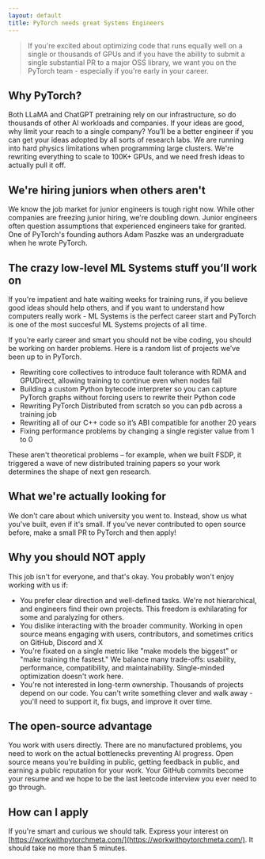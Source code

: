 ```yaml
---
layout: default
title: PyTorch needs great Systems Engineers
---
```


> If you're excited about optimizing code that runs equally well on a single or thousands of GPUs and if you have the ability to submit a single substantial PR to a major OSS library, we want you on the PyTorch team - especially if you're early in your career.

## Why PyTorch?
Both LLaMA and ChatGPT pretraining rely on our infrastructure, so do thousands of other AI workloads and companies. If your ideas are good, why limit your reach to a single company? You’ll be a better engineer if you can get your ideas adopted by all sorts of research labs. We are running into hard physics limitations when programming large clusters. We're rewriting everything to scale to 100K+ GPUs, and we need fresh ideas to actually pull it off.

## We're hiring juniors when others aren't
We know the job market for junior engineers is tough right now. While other companies are freezing junior hiring, we're doubling down. Junior engineers often question assumptions that experienced engineers take for granted. One of PyTorch's founding authors Adam Paszke was an undergraduate when he wrote PyTorch.

## The crazy low-level ML Systems stuff you’ll work on
If you're impatient and hate waiting weeks for training runs, if you believe good ideas should help others, and if you want to understand how computers really work - ML Systems is the perfect career start and PyTorch is one of the most succesful ML Systems projects of all time.

If you’re early career and smart you should not be vibe coding, you should be working on harder problems. Here is a random list of projects we’ve been up to in PyTorch.
* Rewriting core collectives to introduce fault tolerance with RDMA and GPUDirect, allowing training to continue even when nodes fail
* Building a custom Python bytecode interpreter so you can capture PyTorch graphs without forcing users to rewrite their Python code
* Rewriting PyTorch Distributed from scratch so you can pdb across a training job
* Rewriting all of our C++ code so it’s ABI compatible for another 20 years
* Fixing performance problems by changing a single register value from 1 to 0 

These aren't theoretical problems – for example, when we built FSDP, it triggered a wave of new distributed training papers so your work determines the shape of next gen research.

## What we're actually looking for

We don't care about which university you went to. Instead, show us what you've built, even if it's small. If you've never contributed to open source before, make a small PR to PyTorch and then apply!

## Why you should NOT apply
This job isn't for everyone, and that's okay. You probably won't enjoy working with us if:
* You prefer clear direction and well-defined tasks. We're not hierarchical, and engineers find their own projects. This freedom is exhilarating for some and paralyzing for others.
* You dislike interacting with the broader community. Working in open source means engaging with users, contributors, and sometimes critics on GitHub, Discord and X
* You're fixated on a single metric like "make models the biggest" or "make training the fastest." We balance many trade-offs: usability, performance, compatibility, and maintainability. Single-minded optimization doesn't work here.
* You're not interested in long-term ownership. Thousands of projects depend on our code. You can't write something clever and walk away - you'll need to support it, fix bugs, and improve it over time.

## The open-source advantage
You work with users directly. There are no manufactured problems, you need to work on the actual bottlenecks preventing AI progress. Open source means you're building in public, getting feedback in public, and earning a public reputation for your work. Your GitHub commits become your resume and we hope to be the last leetcode interview you ever need to go through.

## How can I apply
If you're smart and curious we should talk. Express your interest on [https://workwithpytorchmeta.com/](https://workwithpytorchmeta.com/). It should take no more than 5 minutes.

